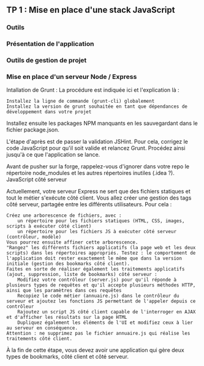## TP 1 : Mise en place d'une stack JavaScript


### Outils

<!-- Les logiciels nécessaires sur ce TP sont ceux présentés dans le CM stack JS. Ils sont pré-installés sur des VMs que nous pouvons instancier à la demande. Ces machines ne sont accessibles que depuis l'intérieur de l'université.
Pour utiliser ces VMs, le plus simple est :

    d'ouvrir une console en ssh : ssh login@192.168.74.XXX
    d'éditer votre code sur votre machine locale à l'aide de votre IDE, et de le pusher sur votre repo quand vous voulez le tester
    de cloner et votre dépôt et redémarrer votre serveur sur la VM
    de tester avec le navigateur de votre machnie locale -->

### Présentation de l'application

<!-- Vous partirez de l'application située ici (sur la forge). Vous pouvez tester cette application pour voir ce qu'elle doit donner. Cette application est un gestionnaire d'annuaires de sites Web très basique, que vous développerez tout au long de ce TP.
Références

    Les documentations des outils JS que vous allez utiliser sont là :
        Cours Stack JS
        API jQuery
        Underscore.js
        Backbone.js
    Cette description des patterns MV* en JS inclut également de nombreux exemples utilisant Backbone et vous sera probablement utile.

...Plus tout ce que vous trouverez par vous-mêmes.
Prise en main des outils JS

Dans cette partie, vous allez vous approprier les outils présentés en cours. -->

### Outils de gestion de projet
<!-- 
Commencez par cloner le projet sur la forge et importez-le dans WebStorm. Lancez-le avec Grunt build. Logiquement, vous devriez être bloqués dès cette première étape. Vous allez utiliser la commande npm install avec différentes options pour résoudre ce problème. -->

### Mise en place d'un serveur Node / Express



Intallation de Grunt : La procédure est indiquée ici et l'explication là :

    Installez la ligne de commande (grunt-cli) globalement
    Installez la version de grunt souhaitée en tant que dépendances de développement dans votre projet

Installez ensuite les packages NPM manquants en les sauvegardant dans le fichier package.json.

L'étape d'après est de passer la validation JSHint. Pour cela, corrigez le code JavaScript pour qu'il soit valide et relancez Grunt. Procédez ainsi jusqu'à ce que l'application se lance.

Avant de pusher sur la forge, rappelez-vous d'ignorer dans votre repo le répertoire node_modules et les autres répertoires inutiles (.idea ?).
JavaScript côté serveur

Actuellement, votre serveur Express ne sert que des fichiers statiques et tout le métier s'exécute côté client. Vous allez créer une gestion des tags côté serveur, partagée entre les différents utilisateurs. Pour cela :

    Créez une arborescence de fichiers, avec :
        un répertoire pour les fichiers statiques (HTML, CSS, images, scripts à exécuter côté client)
        un répertoire pour les fichiers JS à exécuter côté serveur (contrôleur, modèle)
    Vous pourrez ensuite affiner cette arborescence.
    "Rangez" les différents fichiers applicatifs (la page web et les deux scripts) dans les répertoires appropriés. Testez : le comportement de l'application doit rester exactement le même que dans la version initiale (gestion des bookmarks côté client).
    Faites en sorte de réaliser également les traitements applicatifs (ajout, suppression, liste de bookmarks) côté serveur :
        Modifiez votre contrôleur (server.js) pour qu'il réponde à plusieurs types de requêtes et qu'il accepte plusieurs méthodes HTTP, ainsi que les paramètres dans ces requêtes
        Recopiez le code métier (annuaire.js) dans le contrôleur du serveur et ajoutez les fonctions JS permettant de l'appeler depuis ce contrôleur
        Rajoutez un script JS côté client capable de l'interroger en AJAX et d'afficher les résultats sur la page HTML
        Dupliquez également les éléments de l'UI et modifiez ceux à lier au serveur en conséquence.
    Attention : ne supprimez pas le fichier annuaire.js qui réalise les traitements côté client.

À la fin de cette étape, vous devez avoir une application qui gère deux types de bookmarks, côté client et côté serveur.

